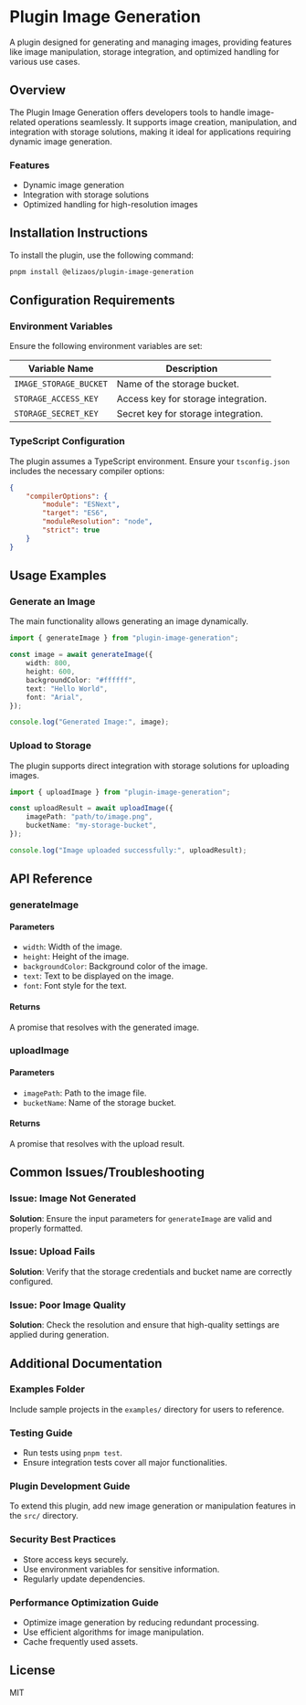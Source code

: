 # Plugin Image Generation

A plugin designed for generating and managing images, providing features like image manipulation, storage integration, and optimized handling for various use cases.

## Overview

The Plugin Image Generation offers developers tools to handle image-related operations seamlessly. It supports image creation, manipulation, and integration with storage solutions, making it ideal for applications requiring dynamic image generation.

### Features

- Dynamic image generation
- Integration with storage solutions
- Optimized handling for high-resolution images

## Installation Instructions

To install the plugin, use the following command:

```bash
pnpm install @elizaos/plugin-image-generation
```

## Configuration Requirements

### Environment Variables

Ensure the following environment variables are set:

| Variable Name          | Description                         |
| ---------------------- | ----------------------------------- |
| `IMAGE_STORAGE_BUCKET` | Name of the storage bucket.         |
| `STORAGE_ACCESS_KEY`   | Access key for storage integration. |
| `STORAGE_SECRET_KEY`   | Secret key for storage integration. |

### TypeScript Configuration

The plugin assumes a TypeScript environment. Ensure your `tsconfig.json` includes the necessary compiler options:

```json
{
    "compilerOptions": {
        "module": "ESNext",
        "target": "ES6",
        "moduleResolution": "node",
        "strict": true
    }
}
```

## Usage Examples

### Generate an Image

The main functionality allows generating an image dynamically.

```typescript
import { generateImage } from "plugin-image-generation";

const image = await generateImage({
    width: 800,
    height: 600,
    backgroundColor: "#ffffff",
    text: "Hello World",
    font: "Arial",
});

console.log("Generated Image:", image);
```

### Upload to Storage

The plugin supports direct integration with storage solutions for uploading images.

```typescript
import { uploadImage } from "plugin-image-generation";

const uploadResult = await uploadImage({
    imagePath: "path/to/image.png",
    bucketName: "my-storage-bucket",
});

console.log("Image uploaded successfully:", uploadResult);
```

## API Reference

### generateImage

#### Parameters

- `width`: Width of the image.
- `height`: Height of the image.
- `backgroundColor`: Background color of the image.
- `text`: Text to be displayed on the image.
- `font`: Font style for the text.

#### Returns

A promise that resolves with the generated image.

### uploadImage

#### Parameters

- `imagePath`: Path to the image file.
- `bucketName`: Name of the storage bucket.

#### Returns

A promise that resolves with the upload result.

## Common Issues/Troubleshooting

### Issue: Image Not Generated

**Solution**: Ensure the input parameters for `generateImage` are valid and properly formatted.

### Issue: Upload Fails

**Solution**: Verify that the storage credentials and bucket name are correctly configured.

### Issue: Poor Image Quality

**Solution**: Check the resolution and ensure that high-quality settings are applied during generation.

## Additional Documentation

### Examples Folder

Include sample projects in the `examples/` directory for users to reference.

### Testing Guide

- Run tests using `pnpm test`.
- Ensure integration tests cover all major functionalities.

### Plugin Development Guide

To extend this plugin, add new image generation or manipulation features in the `src/` directory.

### Security Best Practices

- Store access keys securely.
- Use environment variables for sensitive information.
- Regularly update dependencies.

### Performance Optimization Guide

- Optimize image generation by reducing redundant processing.
- Use efficient algorithms for image manipulation.
- Cache frequently used assets.

## License

MIT
